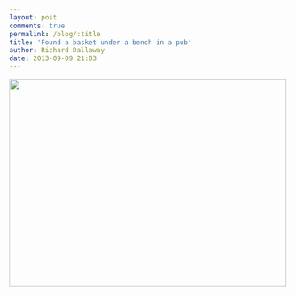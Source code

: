 ```yaml
---
layout: post
comments: true
permalink: /blog/:title
title: 'Found a basket under a bench in a pub'
author: Richard Dallaway
date: 2013-09-09 21:03
---
```


<div><a href="http://static.skitters.dallaway.com/tp_IMG_20130909_210134.JPG"><img src="http://static.skitters.dallaway.com/tp_thumb_IMG_20130909_210134.JPG" width="500" height="375"/></a></div>


  
      
